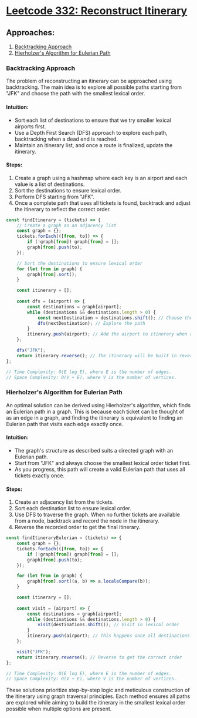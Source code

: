# [Leetcode 332: Reconstruct Itinerary](https://leetcode.com/problems/reconstruct-itinerary/)

## Approaches:
1. [Backtracking Approach](#backtracking-approach)
2. [Hierholzer's Algorithm for Eulerian Path](#hierholzers-algorithm-for-eulerian-path)

### Backtracking Approach

The problem of reconstructing an itinerary can be approached using backtracking. The main idea is to explore all possible paths starting from "JFK" and choose the path with the smallest lexical order.

#### Intuition:
- Sort each list of destinations to ensure that we try smaller lexical airports first.
- Use a Depth First Search (DFS) approach to explore each path, backtracking when a dead end is reached.
- Maintain an itinerary list, and once a route is finalized, update the itinerary.

#### Steps:
1. Create a graph using a hashmap where each key is an airport and each value is a list of destinations.
2. Sort the destinations to ensure lexical order.
3. Perform DFS starting from "JFK".
4. Once a complete path that uses all tickets is found, backtrack and adjust the itinerary to reflect the correct order.

```javascript
const findItinerary = (tickets) => {
    // Create a graph as an adjacency list
    const graph = {};
    tickets.forEach(([from, to]) => {
        if (!graph[from]) graph[from] = [];
        graph[from].push(to);
    });

    // Sort the destinations to ensure lexical order
    for (let from in graph) {
        graph[from].sort();
    }

    const itinerary = [];
    
    const dfs = (airport) => {
        const destinations = graph[airport];
        while (destinations && destinations.length > 0) {
            const nextDestination = destinations.shift(); // Choose the next lexical destination
            dfs(nextDestination); // Explore the path
        }
        itinerary.push(airport); // Add the airport to itinerary when returning from recursion
    };

    dfs("JFK");
    return itinerary.reverse(); // The itinerary will be built in reverse order
};

// Time Complexity: O(E log E), where E is the number of edges.
// Space Complexity: O(V + E), where V is the number of vertices.
```

### Hierholzer's Algorithm for Eulerian Path

An optimal solution can be derived using Hierholzer's algorithm, which finds an Eulerian path in a graph. This is because each ticket can be thought of as an edge in a graph, and finding the itinerary is equivalent to finding an Eulerian path that visits each edge exactly once.

#### Intuition:
- The graph's structure as described suits a directed graph with an Eulerian path.
- Start from "JFK" and always choose the smallest lexical order ticket first.
- As you progress, this path will create a valid Eulerian path that uses all tickets exactly once.

#### Steps:
1. Create an adjacency list from the tickets.
2. Sort each destination list to ensure lexical order.
3. Use DFS to traverse the graph. When no further tickets are available from a node, backtrack and record the node in the itinerary.
4. Reverse the recorded order to get the final itinerary.

```javascript
const findItineraryEulerian = (tickets) => {
    const graph = {};
    tickets.forEach(([from, to]) => {
        if (!graph[from]) graph[from] = [];
        graph[from].push(to);
    });

    for (let from in graph) {
        graph[from].sort((a, b) => a.localeCompare(b));
    }

    const itinerary = [];
    
    const visit = (airport) => {
        const destinations = graph[airport];
        while (destinations && destinations.length > 0) {
            visit(destinations.shift()); // Visit in lexical order
        }
        itinerary.push(airport); // This happens once all destinations are visited
    };

    visit("JFK");
    return itinerary.reverse(); // Reverse to get the correct order
};

// Time Complexity: O(E log E), where E is the number of edges.
// Space Complexity: O(V + E), where V is the number of vertices.
```

These solutions prioritize step-by-step logic and meticulous construction of the itinerary using graph traversal principles. Each method ensures all paths are explored while aiming to build the itinerary in the smallest lexical order possible when multiple options are present.

